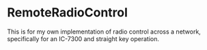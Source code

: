 # RemoteRadioControl
This is for my own implementation of radio control across a network, specifically for an IC-7300 and straight key operation.
